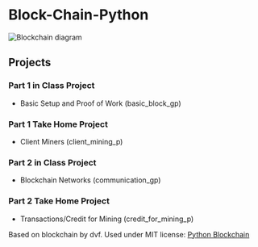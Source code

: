 # Block-Chain-Python

![Blockchain diagram](https://i.imgur.com/xSlgvtl.png 'Blockchain diagram')

## Projects

### Part 1 in Class Project

- Basic Setup and Proof of Work (basic_block_gp)

### Part 1 Take Home Project

- Client Miners (client_mining_p)

### Part 2 in Class Project

- Blockchain Networks (communication_gp)

### Part 2 Take Home Project

- Transactions/Credit for Mining (credit_for_mining_p)

Based on blockchain by dvf. Used under MIT license: [Python Blockchain](https://github.com/dvf/blockchain)
